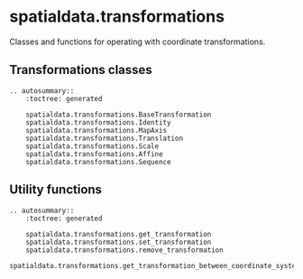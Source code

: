 # spatialdata.transformations

Classes and functions for operating with coordinate transformations.

## Transformations classes

```{eval-rst}
.. autosummary::
    :toctree: generated

    spatialdata.transformations.BaseTransformation
    spatialdata.transformations.Identity
    spatialdata.transformations.MapAxis
    spatialdata.transformations.Translation
    spatialdata.transformations.Scale
    spatialdata.transformations.Affine
    spatialdata.transformations.Sequence
```

## Utility functions

```{eval-rst}
.. autosummary::
    :toctree: generated

    spatialdata.transformations.get_transformation
    spatialdata.transformations.set_transformation
    spatialdata.transformations.remove_transformation
    spatialdata.transformations.get_transformation_between_coordinate_systems
```
